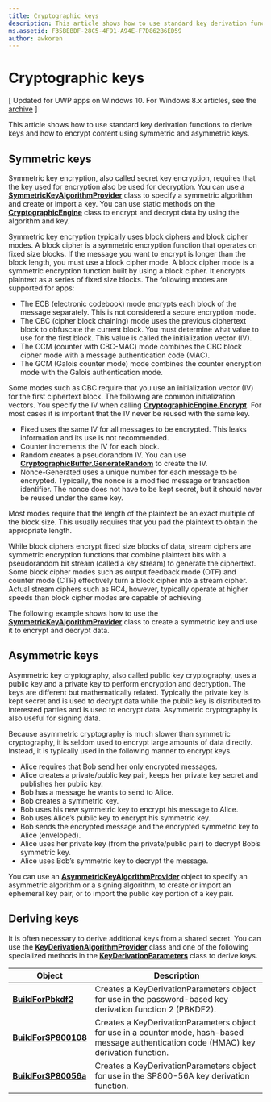 ```yaml
---
title: Cryptographic keys
description: This article shows how to use standard key derivation functions to derive keys and how to encrypt content using symmetric and asymmetric keys.
ms.assetid: F35BEBDF-28C5-4F91-A94E-F7D862B6ED59
author: awkoren
---
```


# Cryptographic keys


\[ Updated for UWP apps on Windows 10. For Windows 8.x articles, see the [archive](http://go.microsoft.com/fwlink/p/?linkid=619132) \]


This article shows how to use standard key derivation functions to derive keys and how to encrypt content using symmetric and asymmetric keys.

## Symmetric keys


Symmetric key encryption, also called secret key encryption, requires that the key used for encryption also be used for decryption. You can use a [**SymmetricKeyAlgorithmProvider**](https://msdn.microsoft.com/library/windows/apps/br241537) class to specify a symmetric algorithm and create or import a key. You can use static methods on the [**CryptographicEngine**](https://msdn.microsoft.com/library/windows/apps/br241490) class to encrypt and decrypt data by using the algorithm and key.

Symmetric key encryption typically uses block ciphers and block cipher modes. A block cipher is a symmetric encryption function that operates on fixed size blocks. If the message you want to encrypt is longer than the block length, you must use a block cipher mode. A block cipher mode is a symmetric encryption function built by using a block cipher. It encrypts plaintext as a series of fixed size blocks. The following modes are supported for apps:

-   The ECB (electronic codebook) mode encrypts each block of the message separately. This is not considered a secure encryption mode.
-   The CBC (cipher block chaining) mode uses the previous ciphertext block to obfuscate the current block. You must determine what value to use for the first block. This value is called the initialization vector (IV).
-   The CCM (counter with CBC-MAC) mode combines the CBC block cipher mode with a message authentication code (MAC).
-   The GCM (Galois counter mode) mode combines the counter encryption mode with the Galois authentication mode.

Some modes such as CBC require that you use an initialization vector (IV) for the first ciphertext block. The following are common initialization vectors. You specify the IV when calling [**CryptographicEngine.Encrypt**](https://msdn.microsoft.com/library/windows/apps/br241494). For most cases it is important that the IV never be reused with the same key.

-   Fixed uses the same IV for all messages to be encrypted. This leaks information and its use is not recommended.
-   Counter increments the IV for each block.
-   Random creates a pseudorandom IV. You can use [**CryptographicBuffer.GenerateRandom**](https://msdn.microsoft.com/library/windows/apps/br241392) to create the IV.
-   Nonce-Generated uses a unique number for each message to be encrypted. Typically, the nonce is a modified message or transaction identifier. The nonce does not have to be kept secret, but it should never be reused under the same key.

Most modes require that the length of the plaintext be an exact multiple of the block size. This usually requires that you pad the plaintext to obtain the appropriate length.

While block ciphers encrypt fixed size blocks of data, stream ciphers are symmetric encryption functions that combine plaintext bits with a pseudorandom bit stream (called a key stream) to generate the ciphertext. Some block cipher modes such as output feedback mode (OTF) and counter mode (CTR) effectively turn a block cipher into a stream cipher. Actual stream ciphers such as RC4, however, typically operate at higher speeds than block cipher modes are capable of achieving.

The following example shows how to use the [**SymmetricKeyAlgorithmProvider**](https://msdn.microsoft.com/library/windows/apps/br241537) class to create a symmetric key and use it to encrypt and decrypt data.

## Asymmetric keys


Asymmetric key cryptography, also called public key cryptography, uses a public key and a private key to perform encryption and decryption. The keys are different but mathematically related. Typically the private key is kept secret and is used to decrypt data while the public key is distributed to interested parties and is used to encrypt data. Asymmetric cryptography is also useful for signing data.

Because asymmetric cryptography is much slower than symmetric cryptography, it is seldom used to encrypt large amounts of data directly. Instead, it is typically used in the following manner to encrypt keys.

-   Alice requires that Bob send her only encrypted messages.
-   Alice creates a private/public key pair, keeps her private key secret and publishes her public key.
-   Bob has a message he wants to send to Alice.
-   Bob creates a symmetric key.
-   Bob uses his new symmetric key to encrypt his message to Alice.
-   Bob uses Alice’s public key to encrypt his symmetric key.
-   Bob sends the encrypted message and the encrypted symmetric key to Alice (enveloped).
-   Alice uses her private key (from the private/public pair) to decrypt Bob’s symmetric key.
-   Alice uses Bob’s symmetric key to decrypt the message.

You can use an [**AsymmetricKeyAlgorithmProvider**](https://msdn.microsoft.com/library/windows/apps/br241478) object to specify an asymmetric algorithm or a signing algorithm, to create or import an ephemeral key pair, or to import the public key portion of a key pair.

## Deriving keys


It is often necessary to derive additional keys from a shared secret. You can use the [**KeyDerivationAlgorithmProvider**](https://msdn.microsoft.com/library/windows/apps/br241518) class and one of the following specialized methods in the [**KeyDerivationParameters**](https://msdn.microsoft.com/library/windows/apps/br241524) class to derive keys.

| Object                                                                            | Description                                                                                                                                |
|-----------------------------------------------------------------------------------|--------------------------------------------------------------------------------------------------------------------------------------------|
| [**BuildForPbkdf2**](https://msdn.microsoft.com/library/windows/apps/br241525)    | Creates a KeyDerivationParameters object for use in the password-based key derivation function 2 (PBKDF2).                                 |
| [**BuildForSP800108**](https://msdn.microsoft.com/library/windows/apps/br241526)  | Creates a KeyDerivationParameters object for use in a counter mode, hash-based message authentication code (HMAC) key derivation function. |
| [**BuildForSP80056a**](https://msdn.microsoft.com/library/windows/apps/br241527)  | Creates a KeyDerivationParameters object for use in the SP800-56A key derivation function.                                                 |

 

